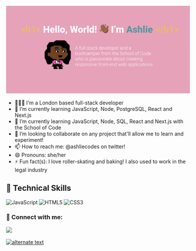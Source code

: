 ![](banner/github-banner.jpg)

- 💁🏾‍♀️ I'm a London based full-stack developer
- 🌱 I’m currently learning JavaScript, Node, PostgreSQL, React and Next.js
- 🌱 I’m currently learning JavaScript, Node, SQL, React and Next.js with the School of Code
- 👯 I’m looking to collaborate on any project that'll allow me to learn and experiment!
- 📫 How to reach me: @ashliecodes on twitter!
- 😄 Pronouns: she/her
- ⚡ Fun fact(s): I love roller-skating and baking! I also used to work in the legal industry

## 💼 Technical Skills 

![JavaScript](https://img.shields.io/badge/javascript-%23323330.svg?style=for-the-badge&logo=javascript&logoColor=%23F7DF1E) ![HTML5](https://img.shields.io/badge/html5-%23E34F26.svg?style=for-the-badge&logo=html5&logoColor=white) ![CSS3](https://img.shields.io/badge/css3-%231572B6.svg?style=for-the-badge&logo=css3&logoColor=white) 

### 🤝 Connect with me:
<a href="www.linkedin.com/in/ashlie-p-a0131317a" target="_blank"><img src="https://img.shields.io/badge/-LinkedIn-%230077B5?style=for-the-badge&logo=linkedin&logoColor=white" target="_blank"></a> 
 
 


<a href="https://twitter.com/ashliecodes">
<img src="images/twitter.png" alt="alternate text"
width="30px" height="height">
</a> 

<!--
**ashliecodes/ashliecodes** is a ✨ _special_ ✨ repository because its `README.md` (this file) appears on your GitHub profile.

Here are some ideas to get you started:

- 🔭 I’m currently working on ...
- 🌱 I’m currently learning JavaScript, React and Next.js
- 👯 I’m looking to collaborate on ...
- 🤔 I’m looking for help with ...
- 💬 Ask me about ...
- 📫 How to reach me: ...
- 😄 Pronouns: She/her
- ⚡ Fun fact: I love roller-skating and baking!



-->

